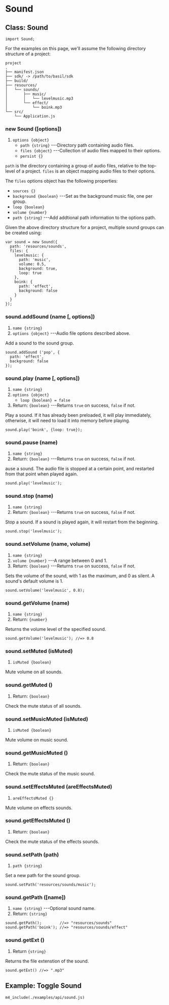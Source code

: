 # Sound

## Class: Sound

~~~
import Sound;
~~~

For the examples on this page, we'll assume the following
directory structure of a project:

~~~
project
.
├── manifest.json
├── sdk/ -> /path/to/basil/sdk
├── build/
├── resources/
│   └── sounds/
│       ├── music/
│       │   └── levelmusic.mp3
│       └── effect/
│           └── boink.mp3
└── src/
    └── Application.js
~~~

### new Sound ([options])
1. `options {object}`
	* `path {string}` ---Directory path containing audio files.
	* `files {object}` ---Collection of audio files mapped to their options.
	* `persist {}`

`path` is the directory containing a group of audio files,
relative to the top-level of a project. `files` is an object
mapping audio files to their options.

The `files` options object has the following properties:

 * `sources {}`
 * `background {boolean}` ---Set as the background music file, one per group.
 * `loop {boolean}`
 * `volume {number}`
 * `path {string}` ---Add addtional path information to the options path.

Given the above directory structure for a project, multiple
sound groups can be created using:

~~~
var sound = new Sound({
  path: 'resources/sounds',
  files: {
    levelmusic: {
      path: 'music',
      volume: 0.5,
      background: true,
      loop: true
    },
    boink: {
      path: 'effect',
      background: false
    }
  }
});
~~~

### sound.addSound (name [, options])
1. `name {string}`
2. `options {object}` ---Audio file options described above.

Add a sound to the sound group.

~~~
sound.addSound ('pop', {
  path: 'effect',
  background: false
});
~~~

### sound.play (name [, options])
1. `name {string}`
2. `options {object}`
	* `loop {boolean} = false`
3. Return: `{boolean}` ---Returns `true` on success, `false` if not.

Play a sound. If it has already been preloaded, it will play
immediately, otherwise, it will need to load it into memory
before playing.

~~~
sound.play('boink', {loop: true});
~~~

### sound.pause (name)
1. `name {string}`
2. Return: `{boolean}` ---Returns `true` on success, `false` if not.

ause a sound. The audio file is stopped at a certain point,
and restarted from that point when played again.

~~~
sound.play('levelmusic');
~~~

### sound.stop (name)
1. `name {string}`
2. Return: `{boolean}` ---Returns `true` on success, `false` if not.

Stop a sound. If a sound is played again, it will restart
from the beginning.

~~~
sound.stop('levelmusic');
~~~

### sound.setVolume (name, volume)
1. `name {string}`
2. `volume {number}` ---A range between 0 and 1.
3. Return: `{boolean}` ---Returns `true` on success, `false` if not.

Sets the volume of the sound, with 1 as the maximum, and 0
as silent. A sound's default volume is 1.

~~~
sound.setVolume('levelmusic', 0.8);
~~~

### sound.getVolume (name)
1. `name {string}`
2. Return: `{number}`

Returns the volume level of the specified sound.

~~~
sound.getVolume('levelmusic'); //=> 0.8
~~~

### sound.setMuted (isMuted)
1. `isMuted {boolean}`

Mute volume on all sounds.

### sound.getMuted ()
1. Return: `{boolean}`

Check the mute status of all sounds.

### sound.setMusicMuted (isMuted)
1. `isMuted {boolean}`

Mute volume on music sound.

### sound.getMusicMuted ()
1. Return: `{boolean}`

Check the mute status of the music sound.

### sound.setEffectsMuted (areEffectsMuted)
1. `areEffectsMuted {}`

Mute volume on effects sounds.

### sound.getEffectsMuted ()
1. Return: `{boolean}`

Check the mute status of the effects sounds.

### sound.setPath (path)
1. `path {string}`

Set a new path for the sound group.

~~~
sound.setPath('resources/sounds/music');
~~~

### sound.getPath ([name])
1. `name {string}` ---Optional sound name.
2. Return: `{string}`

~~~
sound.getPath();        //=> "resources/sounds"
sound.getPath('boink'); //=> "resources/sounds/effect"
~~~

### sound.getExt ()
1. Return `{string}`

Returns the file extenstion of the sound.

~~~
sound.getExt() //=> ".mp3"
~~~


## Example: Toggle Sound

~~~
m4_include(./examples/api/sound.js)
~~~
